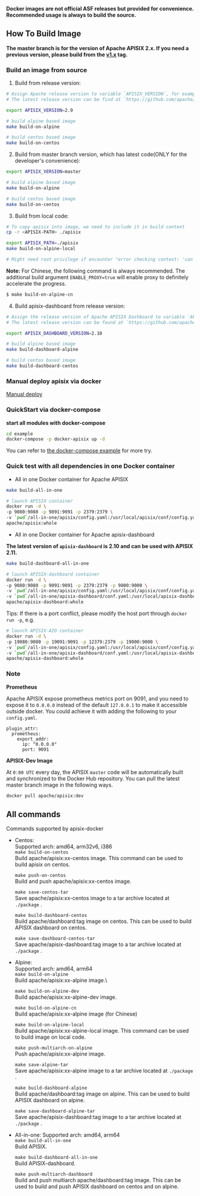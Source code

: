 **Docker images are not official ASF releases but provided for convenience. Recommended usage is always to build the source.**

## How To Build Image

**The master branch is for the version of Apache APISIX 2.x. If you need a previous version, please build from the [v1.x](https://github.com/apache/apisix-docker/releases/tag/v1.x) tag.**

### Build an image from source

1. Build from release version:
```sh
# Assign Apache release version to variable `APISIX_VERSION`, for example: 2.9.
# The latest release version can be find at `https://github.com/apache/apisix/releases`

export APISIX_VERSION=2.9

# build alpine based image
make build-on-alpine

# build centos based image
make build-on-centos
```

2. Build from master branch version, which has latest code(ONLY for the developer's convenience):
```sh
export APISIX_VERSION=master

# build alpine based image
make build-on-alpine

# build centos based image
make build-on-centos
```

3. Build from local code:
```sh
# To copy apisix into image, we need to include it in build context
cp -r <APISIX-PATH> ./apisix

export APISIX_PATH=./apisix
make build-on-alpine-local

# Might need root privilege if encounter "error checking context: 'can't start'"
```

**Note:** For Chinese, the following command is always recommended. The additional build argument `ENABLE_PROXY=true` will enable proxy to definitely accelerate the progress.

```sh
$ make build-on-alpine-cn
```

4. Build apisix-dashboard from release version:

```sh
# Assign the release version of Apache APISIX Dashboard to variable `APISIX_DASHBOARD_VERSION`, for example: 2.10.
# The latest release version can be found at `https://github.com/apache/apisix-dashboard/releases`

export APISIX_DASHBOARD_VERSION=2.10

# build alpine based image
make build-dashboard-alpine

# build centos based image
make build-dashboard-centos
```

### Manual deploy apisix via docker

[Manual deploy](https://github.com/apache/apisix-docker/blob/master/docs/en/latest/manual.md)

### QuickStart via docker-compose

**start all modules with docker-compose**

```sh
cd example
docker-compose -p docker-apisix up -d
```

You can refer to [the docker-compose example](https://github.com/apache/apisix-docker/blob/master/docs/en/latest/example.md) for more try.

### Quick test with all dependencies in one Docker container

* All in one Docker container for Apache APISIX

```sh
make build-all-in-one

# launch APISIX container
docker run -d \
-p 9080:9080 -p 9091:9091 -p 2379:2379 \
-v `pwd`/all-in-one/apisix/config.yaml:/usr/local/apisix/conf/config.yaml \
apache/apisix:whole
```

* All in one Docker container for Apache apisix-dashboard

**The latest version of `apisix-dashboard` is 2.10 and can be used with APISIX 2.11.**

```sh
make build-dashboard-all-in-one

# launch APISIX-dashboard container
docker run -d \
-p 9080:9080 -p 9091:9091 -p 2379:2379 -p 9000:9000 \
-v `pwd`/all-in-one/apisix/config.yaml:/usr/local/apisix/conf/config.yaml \
-v `pwd`/all-in-one/apisix-dashboard/conf.yaml:/usr/local/apisix-dashboard/conf/conf.yaml \
apache/apisix-dashboard:whole
```

Tips: If there is a port conflict, please modify the host port through `docker run -p`, e.g.

```sh
# launch APISIX-AIO container
docker run -d \
-p 19080:9080 -p 19091:9091 -p 12379:2379 -p 19000:9000 \
-v `pwd`/all-in-one/apisix/config.yaml:/usr/local/apisix/conf/config.yaml \
-v `pwd`/all-in-one/apisix-dashboard/conf.yaml:/usr/local/apisix-dashboard/conf/conf.yaml \
apache/apisix-dashboard:whole
```

### Note

**Prometheus**

Apache APISIX expose prometheus metrics port on 9091, and you need to expose it to `0.0.0.0` instead of the default `127.0.0.1` to make it accessible outside docker. You could achieve it with adding the following to your `config.yaml`.

```shell
plugin_attr:
  prometheus:
    export_addr:
      ip: "0.0.0.0"
      port: 9091
```

**APISIX-Dev Image**

At `0:00 UTC` every day, the APISIX `master` code will be automatically built and synchronized to the Docker Hub repository. You can pull the latest master branch image in the following ways.

```bash
docker pull apache/apisix:dev
```
## All commands
Commands supported by apisix-docker
* Centos:\
  Supported arch: amd64, arm32v6, i386 \
  ```make build-on-centos``` \
  Build apache/apisix:xx-centos image. This command can be used to build apisix on centos.
  
  ```make push-on-centos```\
  Build and push apache/apisix:xx-centos image.
  
  ```make save-centos-tar```\
  Save apache/apisix:xx-centos image to a tar archive located at ```./package``` . 
  
  ```make build-dashboard-centos```\
  Build apache/dashboard:tag image on centos. This can be used to build APISIX dashboard on centos.
  
  ```make save-dashboard-centos-tar```\
   Save apache/apisix-dashboard:tag image to a tar archive located at ```./package``` . 
  
* Alpine:\
  Supported arch: amd64, arm64\
  ```make build-on-alpine```\
  Build apache/apisix:xx-alpine image.\
  
  ```make build-on-alpine-dev```\
  Build apache/apisix:xx-alpine-dev image.
  
  ```make build-on-alpine-cn```\
  Build apache/apisix:xx-alpine image (for Chinese)
  
  ```make build-on-alpine-local```\
  Build apache/apisix:xx-alpine-local image. This command can be used to build image on local code.
  
  ```make push-multiarch-on-alpine```\
  Push apache/apisix:xx-alpine image.
  
  ```make save-alpine-tar```\
  Save apache/apisix:xx-alpine image to a tar archive located at ```./package``` . 
  
  ```make build-dashboard-alpine```\
  Build apache/dashboard:tag image on alpine. This can be used to build APISIX dashboard on alpine.
  
  ```make save-dashboard-alpine-tar```\
  Save apache/apisix-dashboard:tag image to a tar archive located at ```./package``` . 

* All-in-one:
  Supported arch: amd64, arm64\
  ```make build-all-in-one```\
  Build APISIX.
  
  ```make build-dashboard-all-in-one```\
  Build APISIX-dashboard.
  
  ```make push-multiarch-dashboard```\
  Build and push multiarch apache/dashboard:tag image. This can be used to build and push APISIX dashboard on centos and on alpine.
